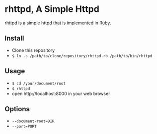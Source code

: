# rhttpd, A Simple Httpd

rhttpd is a simple httpd that is implemented in Ruby.

## Install

* Clone this repository
* `$ ln -s /path/to/clone/repository/rhttpd.rb /path/to/bin/rhttpd`

## Usage

* `$ cd /your/document/root`
* `$ rhttpd`
* open http://localhost:8000 in your web browser

## Options

* `--document-root=DIR`
* `--port=PORT`
